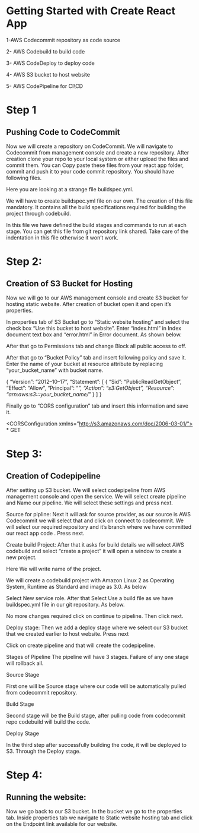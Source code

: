 # Getting Started with Create React App


1-AWS Codecommit repository as code source

2- AWS Codebuild to build code

3- AWS CodeDeploy to deploy code

4- AWS S3 bucket to host website

5- AWS CodePipeline for CI\CD


# Step 1
## Pushing Code to CodeCommit

Now we will create a repository on CodeCommit. We will navigate to Codecommit from management console and create a new repository. After creation clone your repo to your local system or either upload the files and commit them. You can Copy paste these files from your react app folder, commit and push it to your code commit repository. You should have following files.

Here you are looking at a strange file buildspec.yml.

We will have to create buildspec.yml file on our own. The creation of this file mandatory. It contains all the build specifications required for building the project through codebuild.

In this file we have defined the build stages and commands to run at each stage. You can get this file from git repository link shared. Take care of the indentation in this file otherwise it won’t work.


# Step 2:

## Creation of S3 Bucket for Hosting

Now we will go to our AWS management console and create S3 bucket for hosting static website. After creation of bucket open it and open it’s properties.

In properties tab of S3 Bucket go to “Static website hosting” and select the check box “Use this bucket to host website”. Enter “index.html” in Index document text box and “error.html” in Error document. As shown below.

After that go to Permissions tab and change Block all public access to off.


After that go to “Bucket Policy” tab and insert following policy and save it. Enter the name of your bucket at resource attribute by replacing “your_bucket_name” with bucket name.

{
“Version”: “2012–10–17”,
“Statement”: [
{
“Sid”: “PublicReadGetObject”,
“Effect”: “Allow”,
“Principal”: “*”,
“Action”: “s3:GetObject”,
“Resource”: “arn:aws:s3:::your_bucket_name/*”
}
]
}

Finally go to “CORS configuration” tab and insert this information and save it.

<?xml version=”1.0" encoding=”UTF-8"?>
<CORSConfiguration xmlns=”http://s3.amazonaws.com/doc/2006-03-01/">
<CORSRule>
<AllowedOrigin>*</AllowedOrigin>
<AllowedMethod>GET</AllowedMethod>
</CORSRule>
</CORSConfiguration>


# Step 3:

## Creation of Codepipeline

After setting up S3 bucket. We will select codepipeline from AWS management console and open the service. We will select create pipeline and Name our pipeline. We will select these settings and press next.

Source for pipline: Next it will ask for source provider, as our source is AWS Codecommit we will select that and click on connect to codecommit. We will select our required repository and it’s branch where we have committed our react app code . Press next.

Create build Project: After that it asks for build details we will select AWS codebuild and select “create a project” it will open a window to create a new project.

Here We will write name of the project.

We will create a codebuild project with Amazon Linux 2 as Operating System, Runtime as Standard and image as 3.0. As below

Select New service role. After that Select Use a build file as we have buildspec.yml file in our git repository. As below.

No more changes required click on continue to pipeline. Then click next.

Deploy stage: Then we add a deploy stage where we select our S3 bucket that we created earlier to host website. Press next

Click on create pipeline and that will create the codepipeline.

Stages of Pipeline
The pipeline will have 3 stages. Failure of any one stage will rollback all.

Source Stage

First one will be Source stage where our code will be automatically pulled from codecommit repository.

Build Stage

Second stage will be the Build stage, after pulling code from codecommit repo codebuild will build the code.

Deploy Stage

In the third step after successfully building the code, it will be deployed to S3. Through the Deploy stage.




# Step 4:
## Running the website:

Now we go back to our S3 bucket. In the bucket we go to the properties tab. Inside properties tab we navigate to Static website hosting tab and click on the Endpoint link available for our website.
